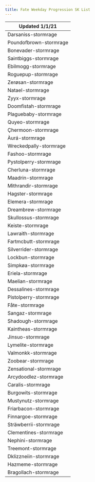 ```yaml
---
title: Fate Weekday Progression SK List
---
```

| Updated 1/1/21         |
|------------------------|
| Darsaniss-stormrage    |
| Poundofbrown-stormrage |
| Bonevader-stormrage    |
| Saintbiggs-stormrage   |
| Ebilmogg-stormrage     |
| Roguepup-stormrage     |
| Zerøsan-stormrage      |
| Natael-stormrage       |
| Zyyx-stormrage         |
| Doomfistah-stormrage   |
| Plaguebaby-stormrage   |
| Quyeo-stormrage        |
| Çhermoon-stormrage     |
| Àurá-stormrage         |
| Wreckedpally-stormrage |
| Fashoo-stormrage       |
| Pystolperry-stormrage  |
| Cherluna-stormrage     |
| Maadrin-stormrage      |
| Mìthrandìr-stormrage   |
| Hagster-stormrage      |
| Elemera-stormrage      |
| Dreambrew-stormrage    |
| Skullossus-stormrage   |
| Keiste-stormrage       |
| Lawraith-stormrage     |
| Fartmcbutt-stormrage   |
| Silverrider-stormrage  |
| Lockbun-stormrage      |
| Simpkøa-stormrage      |
| Eriela-stormrage       |
| Maelian-stormrage      |
| Dessalines-stormrage   |
| Pistolperry-stormrage  |
| Fåte-stormrage         |
| Sangaz-stormrage       |
| Shadough-stormrage     |
| Kaintheas-stormrage    |
| Jinsuo-stormrage       |
| Lymelite-stormrage     |
| Valmonkk-stormrage     |
| Zoobear-stormrage      |
| Zensational-stormrage  |
| Arcydoodlez-stormrage  |
| Caralis-stormrage      |
| Burgowits-stormrage    |
| Mustynutz-stormrage    |
| Friarbacon-stormrage   |
| Finnargoe-stormrage    |
| Sträwberrii-stormrage  |
| Clementines-stormrage  |
| Nephini-stormrage      |
| Treemont-stormrage     |
| Dklizzneiin-stormrage  |
| Hazmeme-stormrage      |
| Bragollach-stormrage   |
